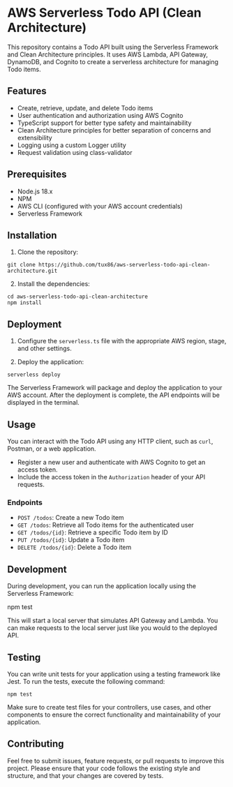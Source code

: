 # AWS Serverless Todo API (Clean Architecture)

This repository contains a Todo API built using the Serverless Framework and Clean Architecture principles. It uses AWS Lambda, API Gateway, DynamoDB, and Cognito to create a serverless architecture for managing Todo items.

## Features

- Create, retrieve, update, and delete Todo items
- User authentication and authorization using AWS Cognito
- TypeScript support for better type safety and maintainability
- Clean Architecture principles for better separation of concerns and extensibility
- Logging using a custom Logger utility
- Request validation using class-validator

## Prerequisites

- Node.js 18.x
- NPM
- AWS CLI (configured with your AWS account credentials)
- Serverless Framework

## Installation

1. Clone the repository:

```shell
git clone https://github.com/tux86/aws-serverless-todo-api-clean-architecture.git
```

2. Install the dependencies:
```shell
cd aws-serverless-todo-api-clean-architecture
npm install
```


## Deployment

1. Configure the `serverless.ts` file with the appropriate AWS region, stage, and other settings.

2. Deploy the application:
```shell
serverless deploy
```

The Serverless Framework will package and deploy the application to your AWS account. After the deployment is complete, the API endpoints will be displayed in the terminal.

## Usage

You can interact with the Todo API using any HTTP client, such as `curl`, Postman, or a web application.

- Register a new user and authenticate with AWS Cognito to get an access token.
- Include the access token in the `Authorization` header of your API requests.

### Endpoints

- `POST /todos`: Create a new Todo item
- `GET /todos`: Retrieve all Todo items for the authenticated user
- `GET /todos/{id}`: Retrieve a specific Todo item by ID
- `PUT /todos/{id}`: Update a Todo item
- `DELETE /todos/{id}`: Delete a Todo item

## Development

During development, you can run the application locally using the Serverless Framework:

npm test

This will start a local server that simulates API Gateway and Lambda. You can make requests to the local server just like you would to the deployed API.

## Testing
You can write unit tests for your application using a testing framework like Jest. To run the tests, execute the following command:
```shell
npm test
```

Make sure to create test files for your controllers, use cases, and other components to ensure the correct functionality and maintainability of your application.


## Contributing
Feel free to submit issues, feature requests, or pull requests to improve this project. Please ensure that your code follows the existing style and structure, and that your changes are covered by tests.
